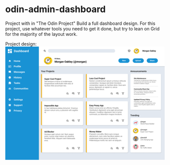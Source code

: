 # odin-admin-dashboard
Project with in "The Odin Project"
Build a full dashboard design. For this project, use whatever tools you need to get it done, but try to lean on Grid for the majority of the layout work.

Project design:
![alt text](dashboard-project.png)
